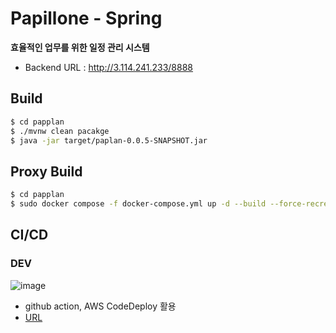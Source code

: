 # Papillone - Spring
**효율적인 업무를 위한 일정 관리 시스템**
- Backend URL : http://3.114.241.233/8888

## Build
```sh
$ cd papplan
$ ./mvnw clean pacakge
$ java -jar target/paplan-0.0.5-SNAPSHOT.jar
```

## Proxy Build
```sh
$ cd papplan
$ sudo docker compose -f docker-compose.yml up -d --build --force-recreate
```

## CI/CD
### DEV
![image](https://github.com/T2-Papillon/Spring/assets/66417882/71266733-a824-4598-ae23-279c961f6e4b)
-  github action, AWS CodeDeploy 활용
- [URL](http://3.114.241.233/8888)
